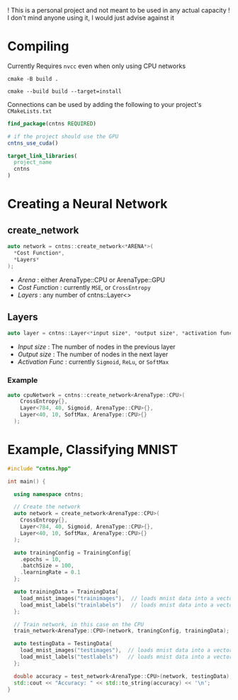 
! This is a personal project and not meant to be used in any actual capacity !
I don't mind anyone using it, I would just advise against it

# Compiling

Currently Requires `nvcc` even when only using CPU networks

```
cmake -B build .

cmake --build build --target=install
```

Connections can be used by adding the following to your project's `CMakeLists.txt`

```CMake
find_package(cntns REQUIRED)

# if the project should use the GPU
cntns_use_cuda()

target_link_libraries(
  project_name
  cntns
)
```

# Creating a Neural Network

## create_network

```C++
auto network = cntns::create_network<*ARENA*>(
  *Cost Function*,
  *Layers*
);
```

- *Arena* : either ArenaType::CPU or ArenaType::GPU
- *Cost Function* : currently `MSE`, or `CrossEntropy`
- *Layers* : any number of cntns::Layer<>

## Layers

```C++
auto layer = cntns::Layer<*input size*, *output size*, *activation function*, *arena*>{};
```

- *Input size* : The number of nodes in the previous layer
- *Output size* : The number of nodes in the next layer
- *Activation Func* : currently `Sigmoid`, `ReLu`, or `SoftMax`



### Example

```C++
auto cpuNetwork = cntns::create_network<ArenaType::CPU>(
    CrossEntropy{},
    Layer<784, 40, Sigmoid, ArenaType::CPU>{},
    Layer<40, 10, SoftMax, ArenaType::CPU>{}
  );
```

# Example, Classifying MNIST

```C++
#include "cntns.hpp"

int main() {

  using namespace cntns;

  // Create the network
  auto network = create_network<ArenaType::CPU>(
    CrossEntropy{},
    Layer<784, 40, Sigmoid, ArenaType::CPU>{},
    Layer<40, 10, SoftMax, ArenaType::CPU>{}
  );

  auto trainingConfig = TrainingConfig{
    .epochs = 10,
    .batchSize = 100,
    .learningRate = 0.1
  };

  auto trainingData = TrainingData{
    load_mnist_images("trainimages"),  // loads mnist data into a vector of Vecs784>, method not provided
    load_mnist_labels("trainlabels")   // loads mnist data into a vector of Vec<10>, method not provided
  };

  // Train network, in this case on the CPU
  train_network<ArenaType::CPU>(network, traningConfig, trainingData);

  auto testingData = TestingData{
    load_mnist_images("testimages"),  // loads mnist data into a vector of Vec<784>, method not provided
    load_mnist_labels("testlabels")   // loads mnist data into a vector of Vec<10>, method not provided
  };

  double accuracy = test_network<ArenaType::CPU>(network, testingData);
  std::cout << "Accuracy: " << std::to_string(accuracy) << '\n';
}
```
